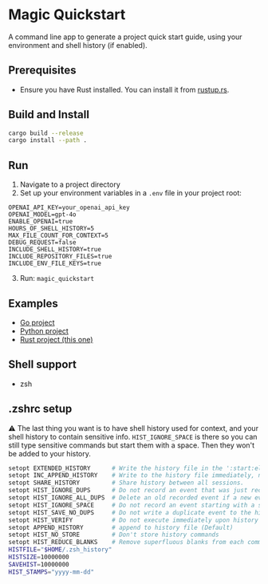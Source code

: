 # Magic Quickstart

A command line app to generate a project quick start guide, using your environment and shell history (if enabled).

## Prerequisites

- Ensure you have Rust installed. You can install it from [rustup.rs](https://rustup.rs/).


## Build and Install

```sh
cargo build --release
cargo install --path .
```

## Run

1. Navigate to a project directory
2. Set up your environment variables in a `.env` file in your project root:

  ```
  OPENAI_API_KEY=your_openai_api_key
  OPENAI_MODEL=gpt-4o
  ENABLE_OPENAI=true
  HOURS_OF_SHELL_HISTORY=5
  MAX_FILE_COUNT_FOR_CONTEXT=5
  DEBUG_REQUEST=false
  INCLUDE_SHELL_HISTORY=true
  INCLUDE_REPOSITORY_FILES=true
  INCLUDE_ENV_FILE_KEYS=true
  ```

3. Run: `magic_quickstart`

## Examples

- [Go project ](/images/example_go_quickstart.png)
- [Python project ](/images/example_python_quickstart.png)
- [Rust project (this one)](/images/example_rust_quickstart.png)

## Shell support

- zsh

## .zshrc setup

⚠️ The last thing you want is to have shell history used for context, and your shell history to contain sensitive info.  `HIST_IGNORE_SPACE` is there so you can still type sensitive commands but start them with a space.  Then they won't be added to your history.

```sh
setopt EXTENDED_HISTORY      # Write the history file in the ':start:elapsed;command' format.
setopt INC_APPEND_HISTORY    # Write to the history file immediately, not when the shell exits.
setopt SHARE_HISTORY         # Share history between all sessions.
setopt HIST_IGNORE_DUPS      # Do not record an event that was just recorded again.
setopt HIST_IGNORE_ALL_DUPS  # Delete an old recorded event if a new event is a duplicate.
setopt HIST_IGNORE_SPACE     # Do not record an event starting with a space.
setopt HIST_SAVE_NO_DUPS     # Do not write a duplicate event to the history file.
setopt HIST_VERIFY           # Do not execute immediately upon history expansion.
setopt APPEND_HISTORY        # append to history file (Default)
setopt HIST_NO_STORE         # Don't store history commands
setopt HIST_REDUCE_BLANKS    # Remove superfluous blanks from each command line being added to the history.
HISTFILE="$HOME/.zsh_history"
HISTSIZE=10000000
SAVEHIST=10000000
HIST_STAMPS="yyyy-mm-dd"
```